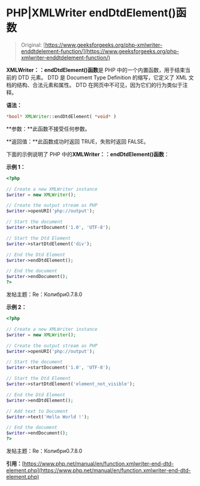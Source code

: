 # PHP|XMLWriter endDtdElement()函数

> Original: [https://www.geeksforgeeks.org/php-xmlwriter-enddtdelement-function/](https://www.geeksforgeeks.org/php-xmlwriter-enddtdelement-function/)

**XMLWriter：：endDtdElement()函数**是 PHP 中的一个内置函数，用于结束当前的 DTD 元素。 DTD 是 Document Type Definition 的缩写，它定义了 XML 文档的结构、合法元素和属性。 DTD 在网页中不可见，因为它们的行为类似于注释。

**语法：**

```php
*bool* XMLWriter::endDtdElement( *void* )
```

**参数：**此函数不接受任何参数。

**返回值：**此函数成功时返回 TRUE，失败时返回 FALSE。

下面的示例说明了 PHP 中的**XMLWriter：：endDtdElement()函数**：

**示例 1：**

```php
<?php

// Create a new XMLWriter instance
$writer = new XMLWriter();

// Create the output stream as PHP
$writer->openURI('php://output');

// Start the document
$writer->startDocument('1.0', 'UTF-8');

// Start the Dtd Element
$writer->startDtdElement('div');

// End the Dtd Element
$writer->endDtdElement();

// End the document
$writer->endDocument();
?>
```

发帖主题：Re：Колибри0.7.8.0

**示例 2：**

```php
<?php

// Create a new XMLWriter instance
$writer = new XMLWriter();

// Create the output stream as PHP
$writer->openURI('php://output');

// Start the document
$writer->startDocument('1.0', 'UTF-8');

// Start the Dtd Element
$writer->startDtdElement('element_not_visible');

// End the Dtd Element
$writer->endDtdElement();

// Add text to Document
$writer->text('Hello World !');

// End the document
$writer->endDocument();
?>
```

发帖主题：Re：Колибри0.7.8.0

**引用：**[https://www.php.net/manual/en/function.xmlwriter-end-dtd-element.php](https://www.php.net/manual/en/function.xmlwriter-end-dtd-element.php)
